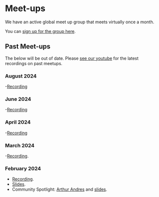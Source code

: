 # Meet-ups

We have an active global meet up group that meets virtually once a month.

You can [sign up for the group here](https://www.meetup.com/global-hamilton-open-source-user-group-meetup/).

## Past Meet-ups
The below will be out of date. Please [see our youtube](https://www.youtube.com/@dagworks-inc) for the latest recordings on past meetups.


### August 2024
-[Recording](https://youtu.be/3LREcaewZbo?feature=shared)

### June 2024
-[Recording](https://youtu.be/SsrIIM1ed4w?feature=shared)

### April 2024
-[Recording](https://youtu.be/_-yXfnBtrlg?feature=shared)

### March 2024
-[Recording](https://youtu.be/IJByeN41xHs?feature=shared).

### February 2024
- [Recording](https://www.youtube.com/watch?v=ks672Lm0CJo).
- [Slides](https://github.com/skrawcz/talks/files/14351139/Hamilton.February.2024.Meetup.pdf).
- Community Spotlight: [Arthur Andres](https://www.linkedin.com/in/0x26res/) and [slides](https://dagworks-inc.github.io/meetups/hamilton-02202024/arthur_tradewell.html#/).
